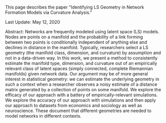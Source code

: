 This page describes the paper "Identifying LS Geometry in Network Formation Models via Curvature Analysis."

Last Update: May 12, 2020 

Abstract: 
Networks are frequently modeled using latent space (LS) models. Nodes are points on a manifold and the probability of a link forming between two points is conditionally independent of anything else and declines in distance in the manifold. Typically, researchers select a LS geometry (the manifold class, dimension, and curvature) by assumption and not in a data-driven way.  In this work, we present a method to consistently estimate the manifold type, dimension, and curvature out of  an empirically relevant class of latent spaces (simply connected, complete Riemannian manifolds)  given network data.   Our argument may be of more general interest in statistical geometry: we can estimate the underlying geometry in such a context when a researcher observes a noisy  estimate of a distance matrix generated by a collection of points on some manifold. We explore the efficacy of our approach with a battery of empirically-relevant simulations. We explore the accuracy of our approach with simulations and then apply our approach to datasets from economics and sociology as well as neuroscience. These document that different geometries are needed to model networks in different contexts.





